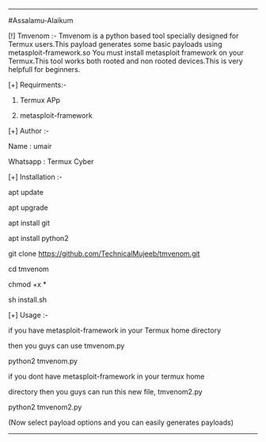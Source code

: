 -----------------------------------------------------
#Assalamu-Alaikum 

[!] Tmvenom :- 
  Tmvenom is a python based tool specially designed for
  Termux users.This payload generates some basic payloads
  using metasploit-framework.so You must install metasploit
  framework on your Termux.This tool works both rooted and
  non rooted devices.This is very helpfull for beginners.

[+] Requirments:-


   
   1) Termux APp
   
   
   
   2) metasploit-framework 
   
[+] Author :-

   Name      : umair
   
   Whatsapp  : Termux Cyber
   


[+] Installation :-
  
   apt update
   
   
   apt upgrade
   
   
   apt install git
   
   
   
   apt install python2
   
   
   
   
   
   git clone https://github.com/TechnicalMujeeb/tmvenom.git
   
   
   
   
   cd tmvenom
   
   
   
   
   chmod +x *
   
   
   
   sh install.sh
   
   

[+] Usage :-

   if you have metasploit-framework in your Termux home directory
   
   
   then you guys can use tmvenom.py
   
   

   python2 tmvenom.py

   if you dont have metasploit-framework in your termux home
   
   
   directory then you guys can run this new file, tmvenom2.py
   
   
 
   python2 tmvenom2.py

   
   
   (Now select payload options and you can easily generates payloads)

----------------------------------------------------------

